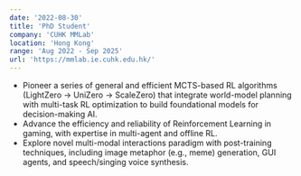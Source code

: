 ```yaml
---
date: '2022-08-30'
title: 'PhD Student'
company: 'CUHK MMLab'
location: 'Hong Kong'
range: 'Aug 2022 - Sep 2025'
url: 'https://mmlab.ie.cuhk.edu.hk/'
---
```


- Pioneer a series of general and efficient MCTS-based RL algorithms (LightZero → UniZero → ScaleZero) that integrate world-model planning with multi-task RL optimization to build foundational models for decision-making AI.
- Advance the efficiency and reliability of Reinforcement Learning in gaming, with expertise in multi-agent and offline RL.
- Explore novel multi-modal interactions paradigm with post-training techniques, including image metaphor (e.g., meme) generation, GUI agents, and speech/singing voice synthesis.
